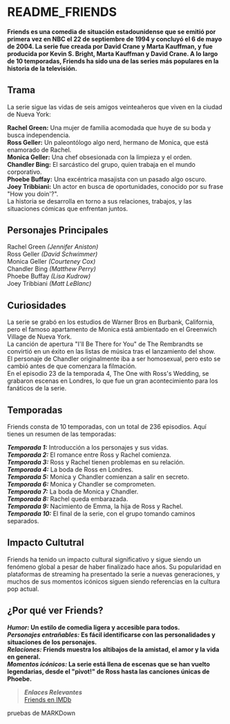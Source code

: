 # README_FRIENDS  
#### Friends es una comedia de situación estadounidense que se emitió por primera vez en NBC el 22 de septiembre de 1994 y concluyó el 6 de mayo de 2004. La serie fue creada por David Crane y Marta Kauffman, y fue producida por Kevin S. Bright, Marta Kauffman y David Crane. A lo largo de 10 temporadas, Friends ha sido una de las series más populares en la historia de la televisión.

## Trama  
La serie sigue las vidas de seis amigos veinteañeros que viven en la ciudad de Nueva York:

**Rachel Green:** Una mujer de familia acomodada que huye de su boda y busca independencia.  
**Ross Geller:** Un paleontólogo algo nerd, hermano de Monica, que está enamorado de Rachel.  
**Monica Geller:** Una chef obsesionada con la limpieza y el orden.  
**Chandler Bing:** El sarcástico del grupo, quien trabaja en el mundo corporativo.  
**Phoebe Buffay:** Una excéntrica masajista con un pasado algo oscuro.  
**Joey Tribbiani:** Un actor en busca de oportunidades, conocido por su frase "How you doin'?".  
La historia se desarrolla en torno a sus relaciones, trabajos, y las situaciones cómicas que enfrentan juntos.
## Personajes Principales  
Rachel Green _(Jennifer Aniston)_  
Ross Geller _(David Schwimmer)_  
Monica Geller _(Courteney Cox)_  
Chandler Bing _(Matthew Perry)_  
Phoebe Buffay _(Lisa Kudrow)_  
Joey Tribbiani _(Matt LeBlanc)_  

## Curiosidades
La serie se grabó en los estudios de Warner Bros en Burbank, California, pero el famoso apartamento de Monica está ambientado en el Greenwich Village de Nueva York.  
La canción de apertura "I'll Be There for You" de The Rembrandts se convirtió en un éxito en las listas de música tras el lanzamiento del show.  
El personaje de Chandler originalmente iba a ser homosexual, pero esto se cambió antes de que comenzara la filmación.  
En el episodio 23 de la temporada 4, The One with Ross's Wedding, se grabaron escenas en Londres, lo que fue un gran acontecimiento para los fanáticos de la serie.  

## Temporadas
Friends consta de 10 temporadas, con un total de 236 episodios. Aquí tienes un resumen de las temporadas:  

***Temporada 1:*** Introducción a los personajes y sus vidas.  
***Temporada 2:*** El romance entre Ross y Rachel comienza.  
***Temporada 3:*** Ross y Rachel tienen problemas en su relación.  
***Temporada 4:*** La boda de Ross en Londres.  
***Temporada 5:*** Monica y Chandler comienzan a salir en secreto.  
***Temporada 6:*** Monica y Chandler se comprometen.  
***Temporada 7:*** La boda de Monica y Chandler.  
***Temporada 8:*** Rachel queda embarazada.  
***Temporada 9:*** Nacimiento de Emma, la hija de Ross y Rachel.  
***Temporada 10:*** El final de la serie, con el grupo tomando caminos separados.  

## Impacto Cultutral
Friends ha tenido un impacto cultural significativo y sigue siendo un fenómeno global a pesar de haber finalizado hace años. Su popularidad en plataformas de streaming ha presentado la serie a nuevas generaciones, y muchos de sus momentos icónicos siguen siendo referencias en la cultura pop actual.  

## ¿Por qué ver Friends?
**_Humor:_ Un estilo de comedia ligera y accesible para todos.  
_Personajes entrañables:_ Es fácil identificarse con las personalidades y situaciones de los personajes.  
_Relaciones:_ Friends muestra los altibajos de la amistad, el amor y la vida en general.  
_Momentos icónicos:_ La serie está llena de escenas que se han vuelto legendarias, desde el "pivot!" de Ross hasta las canciones únicas de Phoebe.**  

>***Enlaces Relevantes***  
[Friends en IMDb](https://www.imdb.com/title/tt0108778/)  


pruebas de MARKDown
